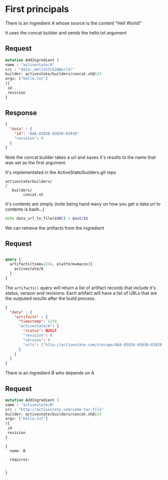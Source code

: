 # First principals

There is an Ingredient *A* whose source is the content "Hell World!"

It uses the concat builder and sends the hello.txt argument

## Request
 ```graphql
mutation AddIngredient (
 name : "activestate/A"
 src : "data:,Hello%2C%20World!"
 builder: activestate/builders/concat.sh@123
 args: ["hello.txt"]
){
  id
  revision
}
``` 


## Response

```json
{
  "data" : {
    "id": "AAA-83838-03030-83838"
    "revision": 0
  }
}
```


Note the concat builder takes a url and saves it's results to the name that was set as the first argument.


It's implementated in the ActiveState/builders.git repo

```
activestate/builders/
/
   builders/
        concat.sh
```

It's contents are simply (note being hand wavy on how you get a data url to contents is bash...)

```bash
echo data_url_to_file($SRC) > $out/$1
```


We can retreive the artifacts from the ingredient


## Request


```graphql

query {
  artifacts(time=1234, platform=macos){
    activestate/A
  }
}
```

The `artifacts()` query will return a list of artifact records that include it's status, version and revisions.
Each artifact will have a list of URLs that are the outputed results after the build process.


```json
{
  "data" : {
    "artifacts" : {
      "timestamp": 1234
      "activestate/A": {
        "status": BUILT
        "revision": 0
        "version": 0
        "urls": ["http://activestate.com/storage/AAA-83838-03030-83838-activestate-A/hello.txt"]
      }
    }
  }
}
```


There is an ingredient B who depends on A
## Request
 ```graphql
mutation AddIngredient (
 name : "activestate/B"
 src : "http://activestate.com/some-tar-file"
 builder: activestate/builders/concat.sh@123
 args: ["hello.txt"]
){
  id
  revision
}
``` 


```
{
  name: B

  requires:
    
    
}
```
